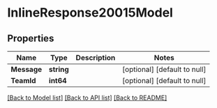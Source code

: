 # InlineResponse20015Model

## Properties
Name | Type | Description | Notes
------------ | ------------- | ------------- | -------------
**Message** | **string** |  | [optional] [default to null]
**TeamId** | **int64** |  | [optional] [default to null]

[[Back to Model list]](../README.md#documentation-for-models) [[Back to API list]](../README.md#documentation-for-api-endpoints) [[Back to README]](../README.md)


